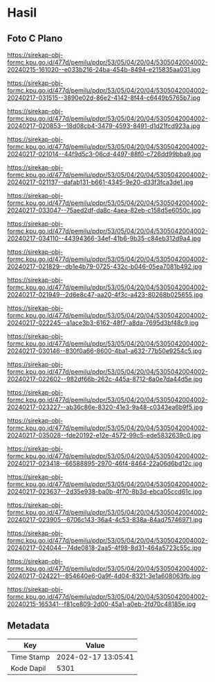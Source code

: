 # Hasil

## Foto C Plano

https://sirekap-obj-formc.kpu.go.id/477d/pemilu/pdpr/53/05/04/20/04/5305042004002-20240215-161020--e033b216-24ba-454b-8494-e215835aa031.jpg

https://sirekap-obj-formc.kpu.go.id/477d/pemilu/pdpr/53/05/04/20/04/5305042004002-20240217-031515--3890e02d-86e2-4142-8f44-c6449b5765b7.jpg

https://sirekap-obj-formc.kpu.go.id/477d/pemilu/pdpr/53/05/04/20/04/5305042004002-20240217-020853--18d08cb4-3479-4593-8491-d1d21fcd923a.jpg

https://sirekap-obj-formc.kpu.go.id/477d/pemilu/pdpr/53/05/04/20/04/5305042004002-20240217-021014--44f9d5c3-06cd-4497-88f0-c726dd99bba9.jpg

https://sirekap-obj-formc.kpu.go.id/477d/pemilu/pdpr/53/05/04/20/04/5305042004002-20240217-021137--dafab131-b661-4345-9e20-d33f3fca3de1.jpg

https://sirekap-obj-formc.kpu.go.id/477d/pemilu/pdpr/53/05/04/20/04/5305042004002-20240217-033047--75aed2df-da8c-4aea-82eb-c158d5e6050c.jpg

https://sirekap-obj-formc.kpu.go.id/477d/pemilu/pdpr/53/05/04/20/04/5305042004002-20240217-034110--44394366-34ef-41b6-9b35-c84eb312d9a4.jpg

https://sirekap-obj-formc.kpu.go.id/477d/pemilu/pdpr/53/05/04/20/04/5305042004002-20240217-021829--db1e4b79-0725-432c-b046-05ea7081b492.jpg

https://sirekap-obj-formc.kpu.go.id/477d/pemilu/pdpr/53/05/04/20/04/5305042004002-20240217-021949--2d6e8c47-aa20-4f3c-a423-80268b025655.jpg

https://sirekap-obj-formc.kpu.go.id/477d/pemilu/pdpr/53/05/04/20/04/5305042004002-20240217-022245--a1ace3b3-6162-48f7-a8da-7695d3bf48c9.jpg

https://sirekap-obj-formc.kpu.go.id/477d/pemilu/pdpr/53/05/04/20/04/5305042004002-20240217-030146--830f0a66-8600-4ba1-a632-77b50e9254c5.jpg

https://sirekap-obj-formc.kpu.go.id/477d/pemilu/pdpr/53/05/04/20/04/5305042004002-20240217-022602--982df66b-262c-445a-8712-6a0e7da44d5e.jpg

https://sirekap-obj-formc.kpu.go.id/477d/pemilu/pdpr/53/05/04/20/04/5305042004002-20240217-023227--ab36c86e-8320-41e3-9a48-c0343ea6b9f5.jpg

https://sirekap-obj-formc.kpu.go.id/477d/pemilu/pdpr/53/05/04/20/04/5305042004002-20240217-035028--fde20192-e12e-4572-99c5-ede5832639c0.jpg

https://sirekap-obj-formc.kpu.go.id/477d/pemilu/pdpr/53/05/04/20/04/5305042004002-20240217-023418--66588895-2970-46f4-8464-22a06d6bd12c.jpg

https://sirekap-obj-formc.kpu.go.id/477d/pemilu/pdpr/53/05/04/20/04/5305042004002-20240217-023637--2d35e938-ba0b-4f70-8b3d-ebca05ccd61c.jpg

https://sirekap-obj-formc.kpu.go.id/477d/pemilu/pdpr/53/05/04/20/04/5305042004002-20240217-023905--6706c143-36a4-4c53-838a-84ad75746971.jpg

https://sirekap-obj-formc.kpu.go.id/477d/pemilu/pdpr/53/05/04/20/04/5305042004002-20240217-024044--74de0818-2aa5-4f98-8d31-464a5723c55c.jpg

https://sirekap-obj-formc.kpu.go.id/477d/pemilu/pdpr/53/05/04/20/04/5305042004002-20240217-024221--854640e6-0a9f-4d04-8321-3e1a608063fb.jpg

https://sirekap-obj-formc.kpu.go.id/477d/pemilu/pdpr/53/05/04/20/04/5305042004002-20240215-165341--f81ce809-2d00-45a1-a0eb-2fd70c48185e.jpg


## Metadata

| Key        | Value               |
| ---------- | ------------------- |
| Time Stamp | 2024-02-17 13:05:41 |
| Kode Dapil | 5301                |



